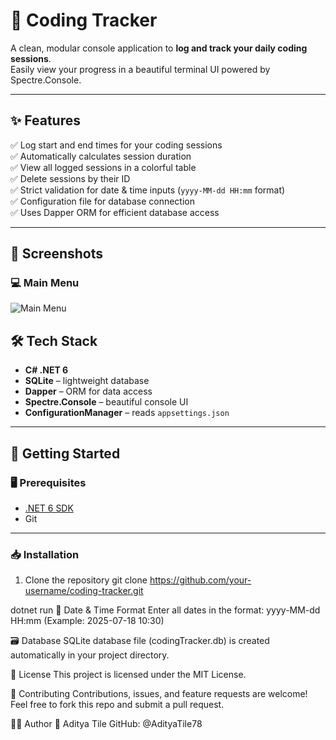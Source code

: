 # 📓 Coding Tracker

A clean, modular console application to **log and track your daily coding sessions**.  
Easily view your progress in a beautiful terminal UI powered by Spectre.Console.

---

## ✨ Features

✅ Log start and end times for your coding sessions  
✅ Automatically calculates session duration  
✅ View all logged sessions in a colorful table  
✅ Delete sessions by their ID  
✅ Strict validation for date & time inputs (`yyyy-MM-dd HH:mm` format)  
✅ Configuration file for database connection  
✅ Uses Dapper ORM for efficient database access  

---

## 📸 Screenshots

### 💻 Main Menu
![Main Menu](Images/outputScreeshot1.png) 


## 🛠️ Tech Stack

- **C# .NET 6**
- **SQLite** – lightweight database
- **Dapper** – ORM for data access
- **Spectre.Console** – beautiful console UI
- **ConfigurationManager** – reads `appsettings.json`

---

## 🚀 Getting Started

### 🖥 Prerequisites
- [.NET 6 SDK](https://dotnet.microsoft.com/download)
- Git

---

### 📥 Installation

1. Clone the repository
git clone https://github.com/your-username/coding-tracker.git

dotnet run
📅 Date & Time Format
Enter all dates in the format:
yyyy-MM-dd HH:mm
(Example: 2025-07-18 10:30)

🗃️ Database
SQLite database file (codingTracker.db) is created automatically in your project directory.


📖 License
This project is licensed under the MIT License.

🤝 Contributing
Contributions, issues, and feature requests are welcome!
Feel free to fork this repo and submit a pull request.

🙋‍♂️ Author
👤 Aditya Tile
GitHub: @AdityaTile78

